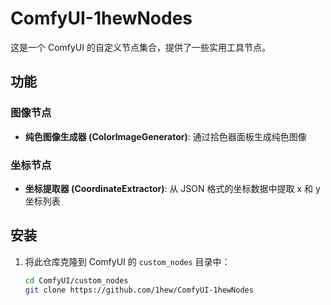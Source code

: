 # ComfyUI-1hewNodes

这是一个 ComfyUI 的自定义节点集合，提供了一些实用工具节点。

## 功能

### 图像节点
- **纯色图像生成器 (ColorImageGenerator)**: 通过拾色器面板生成纯色图像
  
### 坐标节点
- **坐标提取器 (CoordinateExtractor)**: 从 JSON 格式的坐标数据中提取 x 和 y 坐标列表

## 安装

1. 将此仓库克隆到 ComfyUI 的 `custom_nodes` 目录中：
   ```bash
   cd ComfyUI/custom_nodes
   git clone https://github.com/1hew/ComfyUI-1hewNodes
   ```